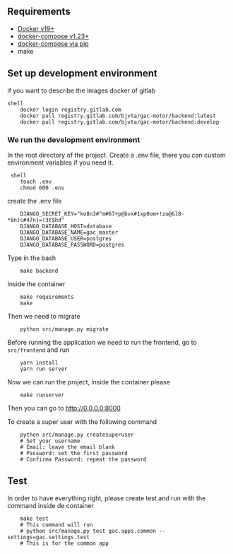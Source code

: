 ## Requirements

- [Docker v19+](https://docs.docker.com/install/linux/docker-ce/ubuntu/)
- [docker-compose v1.23+](https://docs.docker.com/compose/install/)
- [docker-compose via pip](https://pypi.org/project/docker-compose/)
- make

## Set up development environment

if you want to describe the images docker of gitlab

    shell
        docker login registry.gitlab.com
        docker pull registry.gitlab.com/bjvta/gac-motor/backend:latest
        docker pull registry.gitlab.com/bjvta/gac-motor/backend:develop

### We run the development environment
In the root directory of the project.
Create a .env file, there you can custom environment variables if you need it.

     shell
        touch .env
        chmod 600 .env

create the .env file

        DJANGO_SECRET_KEY="ko8n3#^m#67+p@bvx#1xp0om+!zo@&l8-*8n(c#47n)=!3t$hd"
        DJANGO_DATABASE_HOST=database
        DJANGO_DATABASE_NAME=gac_master
        DJANGO_DATABASE_USER=postgres
        DJANGO_DATABASE_PASSWORD=postgres
        
Type in the bash

        make backend
        
Inside the container 
        
        make requirements
        make

Then we need to migrate

        python src/manage.py migrate


Before running the application we need to run the frontend, go to `src/frontend` and run

        yarn install
        yarn run server

Now we can run the project, inside the container please

        make runserver


Then you can go to http://0.0.0.0:8000


To create a super user with the following command

        python src/manage.py createsuperuser
        # Set your username
        # Email: leave the email blank
        # Password: set the first password
        # Confirma Password: repeat the password


## Test

In order to have everything right, please create test and run with the command inside de container

        make test
        # This command will run 
        # python src/manage.py test gac.apps.common --settings=gac.settings.test
        # This is for the common app
